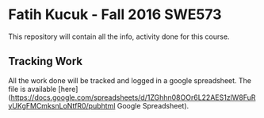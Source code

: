 # Fatih Kucuk -  Fall 2016 SWE573

This repository will contain all the info, activity done for this course.

## Tracking Work

All the work done will be tracked and logged in a google spreadsheet. The file is available [here](https://docs.google.com/spreadsheets/d/1ZGhhn08OOr6L22AES1zlW8FuRyUKgFMCmksnLoNtfR0/pubhtml Google Spreadsheet).
